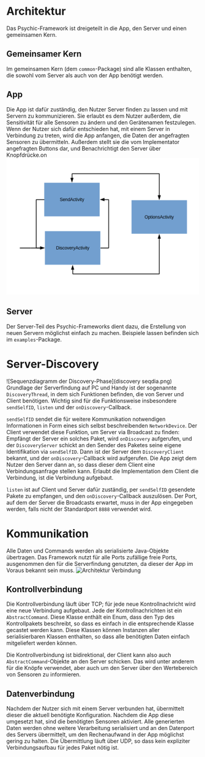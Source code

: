 # Architektur
Das Psychic-Framework ist dreigeteilt in die App, den Server und einen gemeinsamen Kern.

## Gemeinsamer Kern
Im gemeinsamen Kern (dem ```common```-Package) sind alle Klassen enthalten, die sowohl vom Server als auch von der App benötigt werden.

## App
Die App ist dafür zuständig, den Nutzer Server finden zu lassen und mit Servern zu kommunizieren. Sie erlaubt es dem Nutzer außerdem, die Sensitivität für alle Sensoren zu ändern und den Gerätenamen festzulegen.
Wenn der Nutzer sich dafür entschieden hat, mit einem Server in Verbindung zu treten, wird die App anfangen, die Daten der angefragten Sensoren zu übermitteln. Außerdem stellt sie die vom Implementator angefragten Buttons dar, und Benachrichtigt den Server über Knopfdrücke.on
![KonzeptApp](ArchitekturApp.png)


## Server
Der Server-Teil des Psychic-Frameworks dient dazu, die Erstellung von neuen Servern möglichst einfach zu machen. Beispiele lassen befinden sich im ```examples```-Package.

# Server-Discovery
![Sequenzdiagramm der Discovery-Phase](discovery seqdia.png)
Grundlage der Serverfindung auf PC und Handy ist der sogenannte  ```DiscoveryThread```, in dem sich Funktionen befinden, die von Server und Client benötigen. Wichtig sind für die Funktionsweise insbesondere ```sendSelfID```, ```listen``` und der ```onDiscovery```-Callback.

```sendSelfID``` sendet die für weitere Kommunikation notwendigen Informationen in Form eines sich selbst beschreibenden ```NetworkDevice```. Der Client verwendet diese Funktion, um Server via Broadcast zu finden: Empfängt der Server ein solches Paket, wird ```onDiscovery``` aufgerufen, und der ```DiscoveryServer``` schickt an den Sender des Paketes seine eigene Identifikation via ```sendSelfID```. Dann ist der Server dem ```DiscoveryClient``` bekannt, und der ```onDiscovery```-Callback wird aufgerufen. Die App zeigt dem Nutzer den Server dann an, so dass dieser dem Client eine Verbindungsanfrage stellen kann. Erlaubt die Implementation dem Client die Verbindung, ist die Verbindung aufgebaut.

```listen``` ist auf Client und Server dafür zuständig, per ```sendSelfID``` gesendete Pakete zu empfangen, und den ```onDiscovery```-Callback auszulösen.
Der Port, auf dem der Server die Broadcasts erwartet, muss in der App eingegeben werden, falls nicht der Standardport ```8888``` verwendet wird.

# Kommunikation
Alle Daten und Commands werden als serialisierte Java-Objekte übertragen. Das Framework nutzt für alle Ports zufällige freie Ports, ausgenommen den für die Serverfindung genutzten, da dieser der App im Voraus bekannt sein muss.
![Architektur Verbindung](Verbindungsarchtiketur.png)

## Kontrollverbindung
Die Kontrollverbindung läuft über TCP; für jede neue Kontrollnachricht wird eine neue Verbindung aufgebaut. Jede der Kontrollnachrichten ist ein ```AbstractCommand```. Diese Klasse enthält ein Enum, dass den Typ des Kontrollpakets beschreibt, so dass es einfach in die entsprechende Klasse gecastet werden kann. Diese Klassen können Instanzen aller serialisierbaren Klassen enthalten, so dass alle benötigten Daten einfach mitgeliefert werden können.

Die Kontrollverbindung ist bidirektional, der Client kann also auch ```AbstractCommand```-Objekte an den Server schicken. Das wird unter anderem für die Knöpfe verwendet, aber auch um den Server über den Wertebereich von Sensoren zu informieren.

## Datenverbindung
Nachdem der Nutzer sich mit einem Server verbunden hat, übermittelt dieser die aktuell benötigte Konfiguration. Nachdem die App diese umgesetzt hat, sind die benötigten Sensoren aktiviert. Alle generierten Daten werden ohne weitere Verarbeitung serialisiert und an den Datenport des Servers übermittelt, um den Rechenaufwand in der App möglichst gering zu halten. Die Übermittlung läuft über UDP, so dass kein expliziter Verbindungsaufbau für jedes Paket nötig ist.